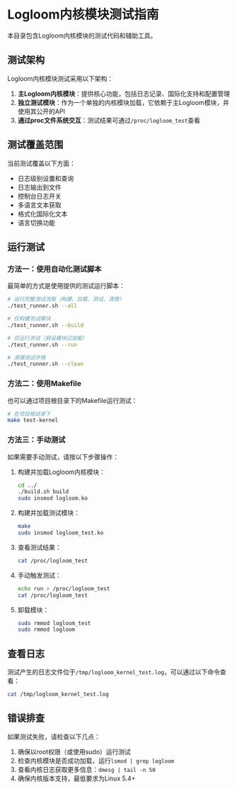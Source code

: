 # Logloom内核模块测试指南

本目录包含Logloom内核模块的测试代码和辅助工具。

## 测试架构

Logloom内核模块测试采用以下架构：

1. **主Logloom内核模块**：提供核心功能，包括日志记录、国际化支持和配置管理
2. **独立测试模块**：作为一个单独的内核模块加载，它依赖于主Logloom模块，并使用其公开的API
3. **通过proc文件系统交互**：测试结果可通过`/proc/logloom_test`查看

## 测试覆盖范围

当前测试覆盖以下方面：

- 日志级别设置和查询
- 日志输出到文件
- 控制台日志开关
- 多语言文本获取
- 格式化国际化文本
- 语言切换功能

## 运行测试

### 方法一：使用自动化测试脚本

最简单的方式是使用提供的测试运行脚本：

```bash
# 运行完整测试流程（构建、加载、测试、清理）
./test_runner.sh --all

# 仅构建测试模块
./test_runner.sh --build

# 仅运行测试（假设模块已加载）
./test_runner.sh --run

# 清理测试环境
./test_runner.sh --clean
```

### 方法二：使用Makefile

也可以通过项目根目录下的Makefile运行测试：

```bash
# 在项目根目录下
make test-kernel
```

### 方法三：手动测试

如果需要手动测试，请按以下步骤操作：

1. 构建并加载Logloom内核模块：
   ```bash
   cd ../
   ./build.sh build
   sudo insmod logloom.ko
   ```

2. 构建并加载测试模块：
   ```bash
   make
   sudo insmod logloom_test.ko
   ```

3. 查看测试结果：
   ```bash
   cat /proc/logloom_test
   ```

4. 手动触发测试：
   ```bash
   echo run > /proc/logloom_test
   cat /proc/logloom_test
   ```

5. 卸载模块：
   ```bash
   sudo rmmod logloom_test
   sudo rmmod logloom
   ```

## 查看日志

测试产生的日志文件位于`/tmp/logloom_kernel_test.log`，可以通过以下命令查看：

```bash
cat /tmp/logloom_kernel_test.log
```

## 错误排查

如果测试失败，请检查以下几点：

1. 确保以root权限（或使用sudo）运行测试
2. 检查内核模块是否成功加载，运行`lsmod | grep logloom`
3. 查看内核日志获取更多信息：`dmesg | tail -n 50`
4. 确保内核版本支持，最低要求为Linux 5.4+